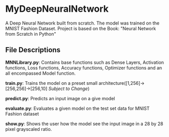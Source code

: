 # MyDeepNeuralNetwork

A Deep Neural Network built from scratch.
The model was trained on the MNIST Fashion Dataset.
Project is based on the Book: "Neural Network from Scratch in Python"

## File Descriptions
**MNNLibrary.py**: Contains base functions such as Dense Layers, Activation functions, Loss functions, Accuracy functions, Optimizer functions and an all encompassed Model function.

**train.py**: Trains the model on a preset small architecture([1,256]->[256,256]->[256,10] *Subject to Change*)

**predict.py**: Predicts an input image on a give model

**evaluate.py**: Evaluates a given model on the test set data for MNIST Fashion dataset

**show.py**: Shows the user how the model see the input image in a 28 by 28 pixel grayscaled ratio.


